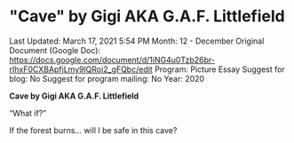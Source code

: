 # "Cave" by Gigi AKA G.A.F. Littlefield

Last Updated: March 17, 2021 5:54 PM
Month: 12 - December
Original Document (Google Doc): https://docs.google.com/document/d/1iNG4u0Tzb26br-rIhxF0CXBApfjLmy9lQRoi2_gFQbc/edit
Program: Picture Essay
Suggest for blog: No
Suggest for program mailing: No
Year: 2020

**Cave by Gigi AKA G.A.F. Littlefield**

“What if?”

If the forest burns… will I be safe in this cave?